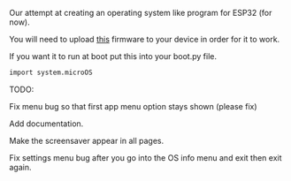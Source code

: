 Our attempt at creating an operating system like program for ESP32 (for now).

You will need to upload [this](https://github.com/russhughes/st7789_mpy) firmware to your device in order for it to work.

If you want it to run at boot put this into your boot.py file.

   ```sh
   import system.microOS
   ```

TODO:

Fix menu bug so that first app menu option stays shown (please fix)

Add documentation.

Make the screensaver appear in all pages.

Fix settings menu bug after you go into the OS info menu and exit then exit again.
